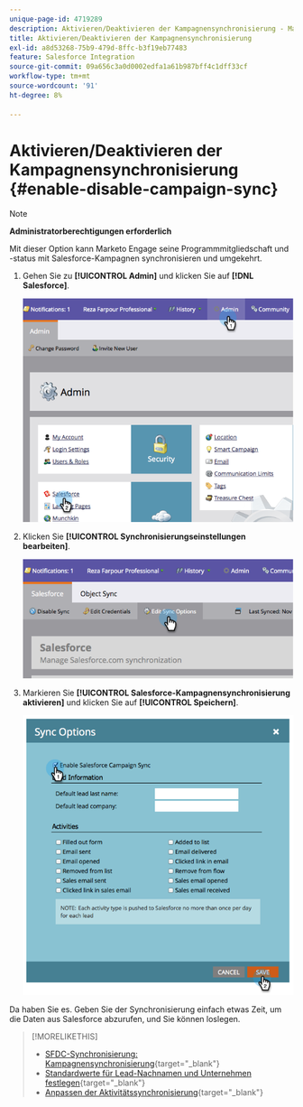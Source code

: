 ```yaml
---
unique-page-id: 4719289
description: Aktivieren/Deaktivieren der Kampagnensynchronisierung - Marketo-Dokumente - Produktdokumentation
title: Aktivieren/Deaktivieren der Kampagnensynchronisierung
exl-id: a8d53268-75b9-479d-8ffc-b3f19eb77483
feature: Salesforce Integration
source-git-commit: 09a656c3a0d0002edfa1a61b987bff4c1dff33cf
workflow-type: tm+mt
source-wordcount: '91'
ht-degree: 8%

---
```


# Aktivieren/Deaktivieren der Kampagnensynchronisierung {#enable-disable-campaign-sync}

>[!NOTE]
>
>**Administratorberechtigungen erforderlich**

Mit dieser Option kann Marketo Engage seine Programmmitgliedschaft und -status mit Salesforce-Kampagnen synchronisieren und umgekehrt.

1. Gehen Sie zu **[!UICONTROL Admin]** und klicken Sie auf **[!DNL Salesforce]**.

   ![](assets/image2014-12-9-13-3a36-3a49.png)

1. Klicken Sie **[!UICONTROL Synchronisierungseinstellungen bearbeiten]**.

   ![](assets/image2014-12-9-13-3a37-3a0.png)

1. Markieren Sie **[!UICONTROL Salesforce-Kampagnensynchronisierung aktivieren]** und klicken Sie auf **[!UICONTROL Speichern]**.

   ![](assets/image2014-12-9-13-3a37-3a8.png)

Da haben Sie es. Geben Sie der Synchronisierung einfach etwas Zeit, um die Daten aus Salesforce abzurufen, und Sie können loslegen.

>[!MORELIKETHIS]
>
>* [SFDC-Synchronisierung: Kampagnensynchronisierung](/help/marketo/product-docs/crm-sync/salesforce-sync/sfdc-sync-details/sfdc-sync-campaign-sync.md){target="_blank"}
>* [Standardwerte für Lead-Nachnamen und Unternehmen festlegen](/help/marketo/product-docs/crm-sync/salesforce-sync/setup/optional-steps/set-default-person-last-name-and-company-name.md){target="_blank"}
>* [Anpassen der Aktivitätssynchronisierung](/help/marketo/product-docs/crm-sync/salesforce-sync/setup/optional-steps/customize-activities-sync.md){target="_blank"}
